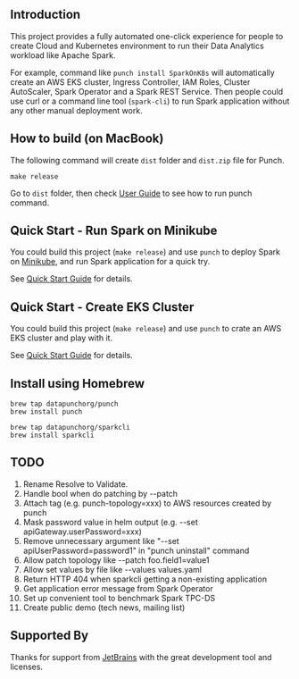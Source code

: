 
## Introduction

This project provides a fully automated one-click experience for people to create Cloud and Kubernetes environment 
to run their Data Analytics workload like Apache Spark.

For example, command like `punch install SparkOnK8s` will automatically create an AWS EKS cluster, Ingress Controller, 
IAM Roles, Cluster AutoScaler, Spark Operator and a Spark REST Service. Then people could use curl or a command line 
tool (`spark-cli`) to run Spark application without any other manual deployment work.

## How to build (on MacBook)

The following command will create `dist` folder and `dist.zip` file for Punch.

```
make release
```

Go to `dist` folder, then check [User Guide](UserGuide.md) to see how to run punch command.

## Quick Start - Run Spark on Minikube

You could build this project (`make release`) and use `punch` to deploy Spark on [Minikube](https://minikube.sigs.k8s.io/docs/start/), and run Spark application for a quick try.

See [Quick Start Guide](QuickStart_Minikube.md) for details.

## Quick Start - Create EKS Cluster

You could build this project (`make release`) and use `punch` to crate an AWS EKS cluster and play with it.

See [Quick Start Guide](QuickStart_CreateEks.md) for details.


## Install using Homebrew

```
brew tap datapunchorg/punch
brew install punch

brew tap datapunchorg/sparkcli
brew install sparkcli
```

## TODO

1. Rename Resolve to Validate.
2. Handle bool when do patching by --patch
3. Attach tag (e.g. punch-topology=xxx) to AWS resources created by punch
4. Mask password value in helm output (e.g. --set apiGateway.userPassword=xxx)
5. Remove unnecessary argument like "--set apiUserPassword=password1" in "punch uninstall" command
6. Allow patch topology like --patch foo.field1=value1
7. Allow set values by file like --values values.yaml
8. Return HTTP 404 when sparkcli getting a non-existing application
9. Get application error message from Spark Operator
10. Set up convenient tool to benchmark Spark TPC-DS
11. Create public demo (tech news, mailing list)

## Supported By

Thanks for support from [JetBrains](https://jb.gg/OpenSourceSupport) with the great development tool and licenses.

